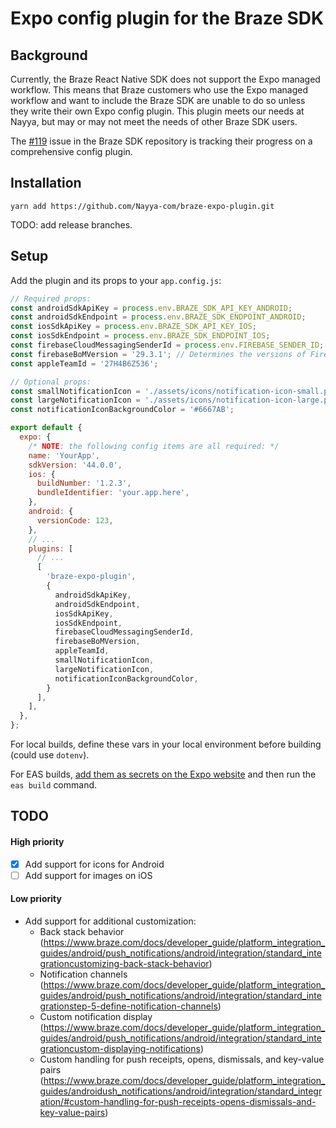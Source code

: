 # Expo config plugin for the Braze SDK

## Background

Currently, the Braze React Native SDK does not support the Expo managed workflow. This means that Braze customers who use the Expo managed workflow and want to include the Braze SDK are unable to do so unless they write their own Expo config plugin. This plugin meets our needs at Nayya, but may or may not meet the needs of other Braze SDK users.

The [#119](https://github.com/Appboy/appboy-react-sdk/issues/119) issue in the Braze SDK repository is tracking their progress on a comprehensive config plugin.

## Installation
```
yarn add https://github.com/Nayya-com/braze-expo-plugin.git
```

TODO: add release branches.

## Setup
Add the plugin and its props to your `app.config.js`:
```javascript
// Required props:
const androidSdkApiKey = process.env.BRAZE_SDK_API_KEY_ANDROID;
const androidSdkEndpoint = process.env.BRAZE_SDK_ENDPOINT_ANDROID;
const iosSdkApiKey = process.env.BRAZE_SDK_API_KEY_IOS;
const iosSdkEndpoint = process.env.BRAZE_SDK_ENDPOINT_IOS;
const firebaseCloudMessagingSenderId = process.env.FIREBASE_SENDER_ID;
const firebaseBoMVersion = '29.3.1'; // Determines the versions of Firebase SDK packages. See https://firebase.google.com/docs/android/setup#available-libraries for versions.
const appleTeamId = '27H4B6Z536';

// Optional props:
const smallNotificationIcon = './assets/icons/notification-icon-small.png';
const largeNotificationIcon = './assets/icons/notification-icon-large.png';
const notificationIconBackgroundColor = '#6667AB';

export default {
  expo: {
    /* NOTE: the following config items are all required: */
    name: 'YourApp',
    sdkVersion: '44.0.0',
    ios: {
      buildNumber: '1.2.3',
      bundleIdentifier: 'your.app.here',
    },
    android: {
      versionCode: 123,
    },
    // ...
    plugins: [
      // ...
      [
        'braze-expo-plugin',
        {
          androidSdkApiKey,
          androidSdkEndpoint,
          iosSdkApiKey,
          iosSdkEndpoint,
          firebaseCloudMessagingSenderId,
          firebaseBoMVersion,
          appleTeamId,
          smallNotificationIcon,
          largeNotificationIcon,
          notificationIconBackgroundColor,
        }
      ],
    ],
  },
};
```

For local builds, define these vars in your local environment before building (could use `dotenv`).

For EAS builds, [add them as secrets on the Expo website](https://docs.expo.dev/build-reference/variables/#secrets-on-the-expo-website) and then run the `eas build` command.

## TODO

#### High priority
- [X] Add support for icons for Android
- [ ] Add support for images on iOS

#### Low priority
- Add support for additional customization:
  - Back stack behavior (https://www.braze.com/docs/developer_guide/platform_integration_guides/android/push_notifications/android/integration/standard_integrationcustomizing-back-stack-behavior)
  - Notification channels (https://www.braze.com/docs/developer_guide/platform_integration_guides/android/push_notifications/android/integration/standard_integrationstep-5-define-notification-channels)
  - Custom notification display (https://www.braze.com/docs/developer_guide/platform_integration_guides/android/push_notifications/android/integration/standard_integrationcustom-displaying-notifications)
  - Custom handling for push receipts, opens, dismissals, and key-value pairs (https://www.braze.com/docs/developer_guide/platform_integration_guides/androidush_notifications/android/integration/standard_integration/#custom-handling-for-push-receipts-opens-dismissals-and-key-value-pairs)
